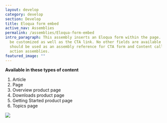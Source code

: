 ```yaml
---
layout: develop
category: develop
section: Develop
title: Eloqua form embed
active_nav: Assemblies
permalink: /assemblies/Eloqua-form-embed
intro_paragraph: This assembly inserts an Eloqua form within the page. JSON can
  be customized as well as the CTA link. No other fields are available - this
  should be used as an assembly reference for CTA form and Content call to
  action assemblies.
featured_image: ""
---
```

**Available in these types of content**

1. Article
2. Page
3. Overview product page
4. Downloads product page
5. Getting Started product page
6. Topics page

![](/design-manual/assets/uploads/eloqua-form-embed-example.png)